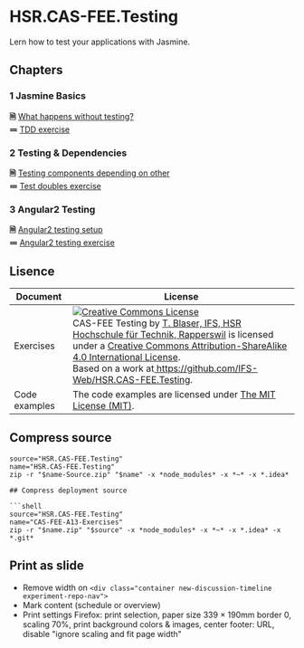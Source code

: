 # HSR.CAS-FEE.Testing
Lern how to test your applications with Jasmine.


## Chapters

### 1 Jasmine Basics

**🗎** [What happens without testing?](./basics/README.md)  
**≔** [TDD exercise](./basics/Exercise-Jasmine.md)

### 2 Testing & Dependencies

**🗎** [Testing components depending on other](./dependencies/README.md)  
**≔** [Test doubles exercise](./dependencies/Exercise-Doubles.md)

### 3 Angular2 Testing

**🗎** [Angular2 testing setup](./angular/README.md)  
**≔** [Angular2 testing exercise](./angular/Exercise-Angular2.md)


## Lisence

| Document | License |
| --- | --- |
| Exercises | <a rel="license" href="http://creativecommons.org/licenses/by-sa/4.0/"><img alt="Creative Commons License" style="border-width:0" src="https://i.creativecommons.org/l/by-sa/4.0/88x31.png" /></a><br /><span xmlns:dct="http://purl.org/dc/terms/" property="dct:title">CAS-FEE Testing</span> by <a xmlns:cc="http://creativecommons.org/ns#" href="www.ifs.hsr.ch" property="cc:attributionName" rel="cc:attributionURL"> T. Blaser, IFS, HSR Hochschule für Technik, Rapperswil</a> is licensed under a <a rel="license" href="http://creativecommons.org/licenses/by-sa/4.0/">Creative Commons Attribution-ShareAlike 4.0 International License</a>. <br />Based on a work at<a xmlns:dct="http://purl.org/dc/terms/" href="https://github.com/IFS-Web/HSR.CAS-FEE.Testing" rel="dct:source">    https://github.com/IFS-Web/HSR.CAS-FEE.Testing</a>. |
| Code examples | The code examples are licensed under [The MIT License (MIT)](./LICENSE). |


## Compress source

```shell
source="HSR.CAS-FEE.Testing"
name="HSR.CAS-FEE.Testing"
zip -r "$name-Source.zip" "$name" -x *node_modules* -x *~* -x *.idea*

## Compress deployment source

```shell
source="HSR.CAS-FEE.Testing"
name="CAS-FEE-A13-Exercises"
zip -r "$name.zip" "$source" -x *node_modules* -x *~* -x *.idea* -x *.git*
```


## Print as slide

* Remove width on `<div class="container new-discussion-timeline experiment-repo-nav">`
* Mark content (schedule or overview)
* Print settings Firefox: print selection, paper size 339 × 190mm border 0, scaling 70%, print background colors & images, center footer: URL, disable "ignore scaling and fit page width"
